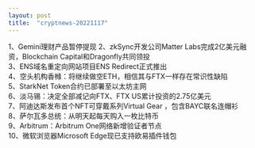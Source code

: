 ```yaml
---
layout: post
title:  "cryptnews-20221117"
---
```

1、Gemini理财产品暂停提现
2、zkSync开发公司Matter Labs完成2亿美元融资，Blockchain Capital和Dragonfly共同领投  
3、ENS域名重定向网站项目ENS Redirect正式推出  
4、空头机构香橼：将继续做空ETH，相信其与FTX一样存在常识性缺陷  
5、StarkNet Token合约已部署至以太坊主网  
6、淡马锡：决定全部减记向FTX、FTX US累计投资的2.75亿美元  
7、阿迪达斯发布首个NFT可穿戴系列Virtual Gear ，包含BAYC联名连帽衫  
8、萨尔瓦多总统：从明天起每天购入一枚比特币  
9、Arbitrum：Arbitrum One网络新增验证者节点  
10、微软浏览器Microsoft Edge现已支持欧易插件钱包  
